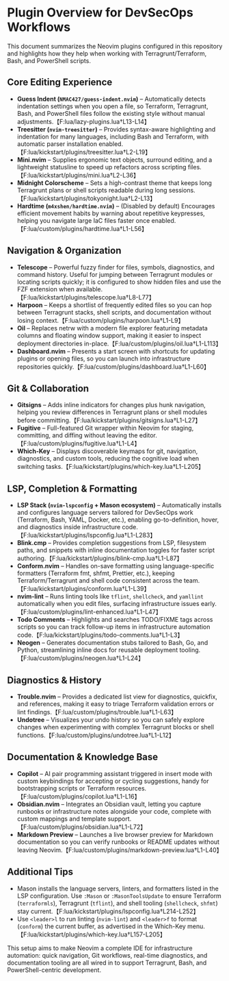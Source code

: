 # Plugin Overview for DevSecOps Workflows

This document summarizes the Neovim plugins configured in this repository and highlights how they help when working with Terragrunt/Terraform, Bash, and PowerShell scripts.

## Core Editing Experience

- **Guess Indent (`NMAC427/guess-indent.nvim`)** – Automatically detects indentation settings when you open a file, so Terraform, Terragrunt, Bash, and PowerShell files follow the existing style without manual adjustments.【F:lua/lazy-plugins.lua†L13-L14】
- **Treesitter (`nvim-treesitter`)** – Provides syntax-aware highlighting and indentation for many languages, including Bash and Terraform, with automatic parser installation enabled.【F:lua/kickstart/plugins/treesitter.lua†L2-L19】
- **Mini.nvim** – Supplies ergonomic text objects, surround editing, and a lightweight statusline to speed up refactors across scripting files.【F:lua/kickstart/plugins/mini.lua†L2-L36】
- **Midnight Colorscheme** – Sets a high-contrast theme that keeps long Terragrunt plans or shell scripts readable during long sessions.【F:lua/kickstart/plugins/tokyonight.lua†L2-L13】
- **Hardtime (`m4xshen/hardtime.nvim`)** – (Disabled by default) Encourages efficient movement habits by warning about repetitive keypresses, helping you navigate large IaC files faster once enabled.【F:lua/custom/plugins/hardtime.lua†L1-L56】

## Navigation & Organization

- **Telescope** – Powerful fuzzy finder for files, symbols, diagnostics, and command history. Useful for jumping between Terragrunt modules or locating scripts quickly; it is configured to show hidden files and use the FZF extension when available.【F:lua/kickstart/plugins/telescope.lua†L8-L77】
- **Harpoon** – Keeps a shortlist of frequently edited files so you can hop between Terragrunt stacks, shell scripts, and documentation without losing context.【F:lua/custom/plugins/harpoon.lua†L1-L9】
- **Oil** – Replaces netrw with a modern file explorer featuring metadata columns and floating window support, making it easier to inspect deployment directories in-place.【F:lua/custom/plugins/oil.lua†L1-L113】
- **Dashboard.nvim** – Presents a start screen with shortcuts for updating plugins or opening files, so you can launch into infrastructure repositories quickly.【F:lua/custom/plugins/dashboard.lua†L1-L60】

## Git & Collaboration

- **Gitsigns** – Adds inline indicators for changes plus hunk navigation, helping you review differences in Terragrunt plans or shell modules before committing.【F:lua/kickstart/plugins/gitsigns.lua†L1-L27】
- **Fugitive** – Full-featured Git wrapper within Neovim for staging, committing, and diffing without leaving the editor.【F:lua/custom/plugins/fugitive.lua†L1-L4】
- **Which-Key** – Displays discoverable keymaps for git, navigation, diagnostics, and custom tools, reducing the cognitive load when switching tasks.【F:lua/kickstart/plugins/which-key.lua†L1-L205】

## LSP, Completion & Formatting

- **LSP Stack (`nvim-lspconfig` + Mason ecosystem)** – Automatically installs and configures language servers tailored for DevSecOps work (Terraform, Bash, YAML, Docker, etc.), enabling go-to-definition, hover, and diagnostics inside infrastructure code.【F:lua/kickstart/plugins/lspconfig.lua†L1-L283】
- **Blink.cmp** – Provides completion suggestions from LSP, filesystem paths, and snippets with inline documentation toggles for faster script authoring.【F:lua/kickstart/plugins/blink-cmp.lua†L1-L87】
- **Conform.nvim** – Handles on-save formatting using language-specific formatters (Terraform fmt, shfmt, Prettier, etc.), keeping Terraform/Terragrunt and shell code consistent across the team.【F:lua/kickstart/plugins/conform.lua†L1-L39】
- **nvim-lint** – Runs linting tools like `tflint`, `shellcheck`, and `yamllint` automatically when you edit files, surfacing infrastructure issues early.【F:lua/custom/plugins/lint-enhanced.lua†L1-L47】
- **Todo Comments** – Highlights and searches TODO/FIXME tags across scripts so you can track follow-up items in infrastructure automation code.【F:lua/kickstart/plugins/todo-comments.lua†L1-L3】
- **Neogen** – Generates documentation stubs tailored to Bash, Go, and Python, streamlining inline docs for reusable deployment tooling.【F:lua/custom/plugins/neogen.lua†L1-L24】

## Diagnostics & History

- **Trouble.nvim** – Provides a dedicated list view for diagnostics, quickfix, and references, making it easy to triage Terraform validation errors or lint findings.【F:lua/custom/plugins/trouble.lua†L1-L63】
- **Undotree** – Visualizes your undo history so you can safely explore changes when experimenting with complex Terragrunt blocks or shell functions.【F:lua/custom/plugins/undotree.lua†L1-L12】

## Documentation & Knowledge Base

- **Copilot** – AI pair programming assistant triggered in insert mode with custom keybindings for accepting or cycling suggestions, handy for bootstrapping scripts or Terraform resources.【F:lua/custom/plugins/copilot.lua†L1-L16】
- **Obsidian.nvim** – Integrates an Obsidian vault, letting you capture runbooks or infrastructure notes alongside your code, complete with custom mappings and template support.【F:lua/custom/plugins/obsidian.lua†L1-L72】
- **Markdown Preview** – Launches a live browser preview for Markdown documentation so you can verify runbooks or README updates without leaving Neovim.【F:lua/custom/plugins/markdown-preview.lua†L1-L40】

## Additional Tips

- Mason installs the language servers, linters, and formatters listed in the LSP configuration. Use `:Mason` or `:MasonToolsUpdate` to ensure Terraform (`terraformls`), Terragrunt (`tflint`), and shell tooling (`shellcheck`, `shfmt`) stay current.【F:lua/kickstart/plugins/lspconfig.lua†L214-L252】
- Use `<leader>l` to run linting (`nvim-lint`) and `<leader>f` to format (`conform`) the current buffer, as advertised in the Which-Key menu.【F:lua/kickstart/plugins/which-key.lua†L157-L205】

This setup aims to make Neovim a complete IDE for infrastructure automation: quick navigation, Git workflows, real-time diagnostics, and documentation tooling are all wired in to support Terragrunt, Bash, and PowerShell-centric development.
